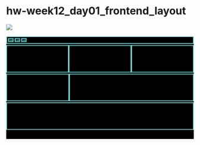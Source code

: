 # hw-week12_day01_frontend_layout
![](https://github.com/Tuwaiq-NET01/hw-week12_day01_frontend_layout/blob/main/lab.png)

![Demo](demo.png)
